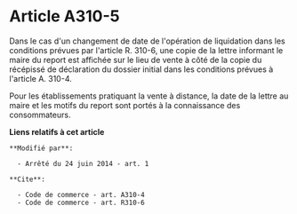 # Article A310-5

Dans le cas d'un changement de date de l'opération de liquidation dans les conditions prévues par l'article R. 310-6, une
copie de la lettre informant le maire du report est affichée sur le lieu de vente à côté de la copie du récépissé de
déclaration du dossier initial dans les conditions prévues à l'article A. 310-4. 

Pour les établissements pratiquant la vente à distance, la date de la lettre au maire et les motifs du report sont portés à
la connaissance des consommateurs.

**Liens relatifs à cet article**

	**Modifié par**:

	  - Arrêté du 24 juin 2014 - art. 1

	**Cite**:

	  - Code de commerce - art. A310-4
	  - Code de commerce - art. R310-6
